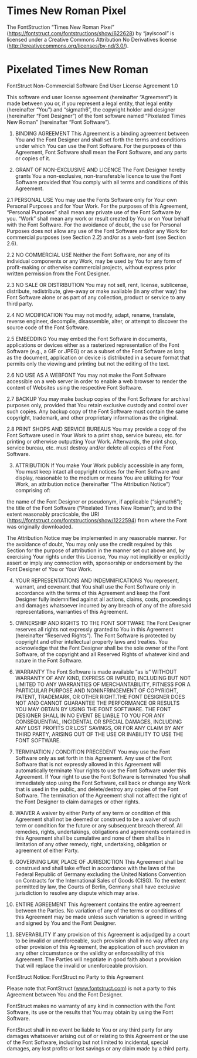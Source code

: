 # Times New Roman Pixel

The FontStruction “Times New Roman Pixel” (https://fontstruct.com/fontstructions/show/622628) by “jayiscool” is licensed under a Creative Commons Attribution No Derivatives license (http://creativecommons.org/licenses/by-nd/3.0/).

# Pixelated Times New Roman

FontStruct Non-Commercial Software End User License Agreement 1.0

This software end user license agreement (hereinafter “Agreement”) is made between you or, if you represent a legal entity, that legal entity (hereinafter “You”) and “sigmath6”, the copyright holder and designer (hereinafter “Font Designer”) of the font software named “Pixelated Times New Roman” (hereinafter “Font Software”).

1. BINDING AGREEMENT
   This Agreement is a binding agreement between You and the Font Designer and shall set forth the terms and conditions under which You can use the Font Software. For the purposes of this Agreement, Font Software shall mean the Font Software, and any parts or copies of it.

2. GRANT OF NON-EXCLUSIVE AND LICENCE
   The Font Designer hereby grants You a non-exclusive, non-transferable licence to use the Font Software provided that You comply with all terms and conditions of this Agreement.

2.1 PERSONAL USE
You may use the Fonts Software only for Your own Personal Purposes and for Your Work. For the purposes of this Agreement, “Personal Purposes” shall mean any private use of the Font Software by you. “Work” shall mean any work or result created by You or on Your behalf with the Font Software. For the avoidance of doubt, the use for Personal Purposes does not allow any use of the Font Software and/or any Work for commercial purposes (see Section 2.2) and/or as a web-font (see Section 2.6).

2.2 NO COMMERCIAL USE
Neither the Font Software, nor any of its individual components or any Work, may be used by You for any form of profit-making or otherwise commercial projects, without express prior written permission from the Font Designer.

2.3 NO SALE OR DISTRIBUTION
You may not sell, rent, license, sublicense, distribute, redistribute, give-away or make available (in any other way) the Font Software alone or as part of any collection, product or service to any third party.

2.4 NO MODIFICATION
You may not modify, adapt, rename, translate, reverse engineer, decompile, disassemble, alter, or attempt to discover the source code of the Font Software.

2.5 EMBEDDING
You may embed the Font Software in documents, applications or devices either as a rasterized representation of the Font Software (e.g., a GIF or JPEG) or as a subset of the Font Software as long as the document, application or device is distributed in a secure format that permits only the viewing and printing but not the editing of the text.

2.6 NO USE AS A WEBFONT
You may not make the Font Software accessible on a web server in order to enable a web browser to render the content of Websites using the respective Font Software.

2.7 BACKUP
You may make backup copies of the Font Software for archival purposes only, provided that You retain exclusive custody and control over such copies. Any backup copy of the Font Software must contain the same copyright, trademark, and other proprietary information as the original.

2.8 PRINT SHOPS AND SERVICE BUREAUS
You may provide a copy of the Font Software used in Your Work to a print shop, service bureau, etc. for printing or otherwise outputting Your Work. Afterwards, the print shop, service bureau, etc. must destroy and/or delete all copies of the Font Software.

3. ATTRIBUTION
   If You make Your Work publicly accessible in any form, You must keep intact all copyright notices for the Font Software and display, reasonable to the medium or means You are utilizing for Your Work, an attribution notice (hereinafter “The Attribution Notice”) comprising of:

the name of the Font Designer or pseudonym, if applicable (“sigmath6”);
the title of the Font Software (“Pixelated Times New Roman”); and
to the extent reasonably practicable, the URI (https://fontstruct.com/fontstructions/show/1222594) from where the Font was originally downloaded.

The Attribution Notice may be implemented in any reasonable manner. For the avoidance of doubt, You may only use the credit required by this Section for the purpose of attribution in the manner set out above and, by exercising Your rights under this License, You may not implicitly or explicitly assert or imply any connection with, sponsorship or endorsement by the Font Designer of You or Your Work.

4. YOUR REPRESENTATIONS AND INDEMNIFICATIONS
   You represent, warrant, and covenant that You shall use the Font Software only in accordance with the terms of this Agreement and keep the Font Designer fully indemnified against all actions, claims, costs, proceedings and damages whatsoever incurred by any breach of any of the aforesaid representations, warranties of this Agreement.

5. OWNERSHIP AND RIGHTS TO THE FONT SOFTWARE
   The Font Designer reserves all rights not expressly granted to You in this Agreement (hereinafter “Reserved Rights”). The Font Software is protected by copyright and other intellectual property laws and treaties. You acknowledge that the Font Designer shall be the sole owner of the Font Software, of the copyright and all Reserved Rights of whatever kind and nature in the Font Software.

6. WARRANTY
   The Font Software is made available “as is” WITHOUT WARRANTY OF ANY KIND, EXPRESS OR IMPLIED, INCLUDING BUT NOT LIMITED TO ANY WARRANTIES OF MERCHANTABILITY, FITNESS FOR A PARTICULAR PURPOSE AND NONINFRINGEMENT OF COPYRIGHT, PATENT, TRADEMARK, OR OTHER RIGHT.THE FONT DESIGNER DOES NOT AND CANNOT GUARANTEE THE PERFORMANCE OR RESULTS YOU MAY OBTAIN BY USING THE FONT SOFTWARE.
   THE FONT DESIGNER SHALL IN NO EVENT BE LIABLE TO YOU FOR ANY CONSEQUENTIAL, INCIDENTAL OR SPECIAL DAMAGES, INCLUDING ANY LOST PROFITS OR LOST SAVINGS, OR FOR ANY CLAIM BY ANY THIRD PARTY, ARISING OUT OF THE USE OR INABILITY TO USE THE FONT SOFTWARE.

7. TERMINATION / CONDITION PRECEDENT
   You may use the Font Software only as set forth in this Agreement. Any use of the Font Software that is not expressly allowed in this Agreement will automatically terminate Your rights to use the Font Software under this Agreement. If Your right to use the Font Software is terminated You shall immediately stop using the Font Software, call back or change any Work that is used in the public, and delete/destroy any copies of the Font Software. The termination of the Agreement shall not affect the right of the Font Designer to claim damages or other rights.

8. WAIVER
   A waiver by either Party of any term or condition of this Agreement shall not be deemed or construed to be a waiver of such term or condition for the future or any subsequent breach thereof. All remedies, rights, undertakings, obligations and agreements contained in this Agreement shall be cumulative and none of them shall be in limitation of any other remedy, right, undertaking, obligation or agreement of either Party.

9. GOVERNING LAW, PLACE OF JURISDICTION
   This Agreement shall be construed and shall take effect in accordance with the laws of the Federal Republic of Germany excluding the United Nations Convention on Contracts for the International Sales of Goods (CISG). To the extent permitted by law, the Courts of Berlin, Germany shall have exclusive jurisdiction to resolve any dispute which may arise.

10. ENTIRE AGREEMENT
    This Agreement contains the entire agreement between the Parties. No variation of any of the terms or conditions of this Agreement may be made unless such variation is agreed in writing and signed by You and the Font Designer.

11. SEVERABILITY
    If any provision of this Agreement is adjudged by a court to be invalid or unenforceable, such provision shall in no way affect any other provision of this Agreement, the application of such provision in any other circumstance or the validity or enforceability of this Agreement. The Parties will negotiate in good faith about a provision that will replace the invalid or unenforceable provision.

FontStruct Notice: FontStruct no Party to this Agreement

Please note that FontStruct (www.fontstruct.com) is not a party to this Agreement between You and the Font Designer.

FontStruct makes no warranty of any kind in connection with the Font Software, its use or the results that You may obtain by using the Font Software.

FontStruct shall in no event be liable to You or any third party for any damages whatsoever arising out of or relating to this Agreement or the use of the Font Software, including but not limited to incidental, special damages, any lost profits or lost savings or any claim made by a third party.
